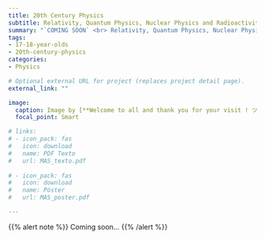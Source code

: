 ```yaml
---
title: 20th Century Physics
subtitle: Relativity, Quantum Physics, Nuclear Physics and Radioactivity
summary: "`COMING SOON` <br> Relativity, Quantum Physics, Nuclear Physics and Radioactivity."
tags:
- 17-18-year-olds
- 20th-century-physics
categories:
- Physics

# Optional external URL for project (replaces project detail page).
external_link: ""

image:
  caption: Image by [**Welcome to all and thank you for your visit ! ツ**](https://pixabay.com/es/users/janeb13-725943/) on [Pixabay](https://pixabay.com/es/)
  focal_point: Smart

# links:
# - icon_pack: fas
#   icon: download
#   name: PDF Texto
#   url: MAS_texto.pdf
  
# - icon_pack: fas
#   icon: download
#   name: Póster
#   url: MAS_poster.pdf

---
```


{{% alert note %}}
Coming soon...
{{% /alert %}}